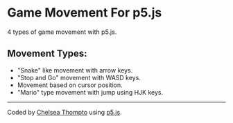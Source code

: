 # Game Movement For p5.js

4 types of game movement with p5.js.

## Movement Types:

- "Snake" like movement with arrow keys.
- "Stop and Go" movement with WASD keys.
- Movement based on cursor position.
- "Mario" type movement with jump using HJK keys.

---

Coded by [Chelsea Thompto](https://chelsea.technology/) using [p5.js](https://p5js.org/).
